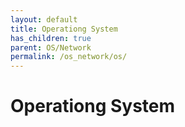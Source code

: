 ```yaml
---
layout: default
title: Operationg System
has_children: true
parent: OS/Network
permalink: /os_network/os/
---
```


# Operationg System
